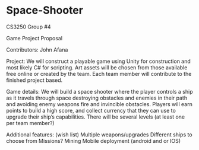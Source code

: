 # Space-Shooter

CS3250
Group #4 

Game Project Proposal

Contributors:
John Afana

Project:	We will construct a playable game using Unity for construction and most likely C# for scripting. Art assets will be chosen from those available free online or created by the team. Each team member will contribute to the finished project based.

Game details: We will build a space shooter where the player controls a ship as it travels through space destroying obstacles and enemies in their path and avoiding enemy weapons fire and invincible obstacles.
Players will earn points to build a high score, and collect currency that they can use to upgrade their ship’s capabilities.
There will be several levels (at least one per team member?)

Additional features: (wish list)
Multiple weapons/upgrades
Different ships to choose from
Missions?
Mining
Mobile deployment (android and or IOS)
